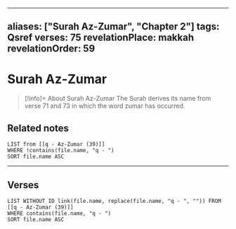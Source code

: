 
---
aliases: ["Surah Az-Zumar", "Chapter 2"]
tags: Qsref
verses: 75
revelationPlace: makkah
revelationOrder: 59
---

# Surah Az-Zumar

> [!info]+ About Surah Az-Zumar
> The Surah derives its name from verse 71 and 73 in which the word zumar has occurred.

## Related notes
```dataview
LIST from [[q - Az-Zumar (39)]]
WHERE !contains(file.name, "q - ")
SORT file.name ASC
```

---

## Verses
```dataview
LIST WITHOUT ID link(file.name, replace(file.name, "q - ", "")) FROM [[q - Az-Zumar (39)]]
WHERE contains(file.name, "q - ")
SORT file.name ASC
```

